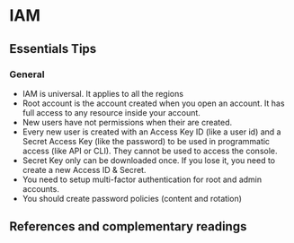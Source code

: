 # IAM
## Essentials Tips

### General
* IAM is universal. It applies to all the regions
* Root account is the account created when you open an account. It has full access to any resource inside your account.
* New users have not permissions when their are created.
* Every new user is created with an Access Key ID (like a user id) and a Secret Access Key (like the password) to be used in programmatic access (like API or CLI). They cannot be used to access the console. 
* Secret Key only can be downloaded once. If you lose it, you need to create a new Access ID & Secret.
* You need to setup multi-factor authentication for root and admin accounts.
* You should create password policies (content and rotation)

## References and complementary readings
